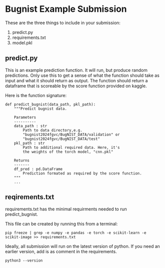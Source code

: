 # Bugnist Example Submission

These are the three things to include in your submission:

1. predict.py
2. requirements.txt
3. model.pkl

## predict.py

This is an example prediction function. It will run, but produce random
predictions. Only use this to get a sense of what the function should
take as input and what it should return as output. The function should return
a dataframe that is scoreable by the score function provided on kaggle.

Here is the function signature:

```
def predict_bugnist(data_path, pkl_path):
    """Predict bugnist data.

    Parameters
    ----------
    data_path : str
        Path to data directory,e.g.
        "bugnist2024fgvc/BugNIST_DATA/validation" or
        "bugnist2024fgvc/BugNIST_DATA/test"
    pkl_path : str
        Path to additional required data. Here, it's
        the weights of the torch model, "cnn.pkl"

    Returns
    -------
    df_pred : pd.DataFrame
        Prediction formated as required by the score function.
    """
    ...
```

## reqirements.txt

requirements.txt has the minimal requirments needed to run predict_bugnist.

This file can be created by running this from a terminal:

```
pip freeze | grep -e numpy -e pandas -e torch -e scikit-learn -e scikit-image >> requirements.txt
```


Ideally, all submission will run on the latest version of python. If you need an earlier version,
add is as comment in the requirements.

```
python3 --version
```


